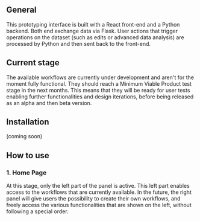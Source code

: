 ## General
This prototyping interface is built with a React front-end and a Python backend. Both end exchange data via Flask. 
User actions that trigger operations on the dataset (such as edits or advanced data analysis) are processed by Python and then sent back to the front-end.

## Current stage
The available workflows are currently under development and aren't for the moment fully functional.
They should reach a Minimum Viable Product test stage in the next months. This means that they will be ready for user tests enabling further functionalities and design iterations, before being released as an alpha and then beta version.

## Installation
(coming soon)

## How to use

### 1. Home Page
At this stage, only the left part of the panel is active. This left part enables access to the workflows that are currently available.
In the future, the right panel will give users the possibility to create their own workflows, and freely access the various functionalities that are shown on the left, without following a special order.
